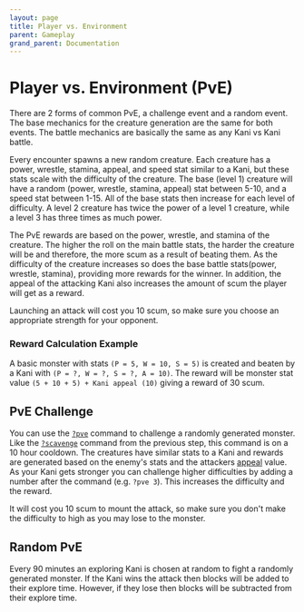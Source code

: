 ```yaml
---
layout: page
title: Player vs. Environment
parent: Gameplay
grand_parent: Documentation
---
```

# Player vs. Environment (PvE)
There are 2 forms of common PvE, a challenge event and a random event. The base
mechanics for the creature generation are the same for both events. The battle
mechanics are basically the same as any Kani vs Kani battle.

Every encounter spawns a new random creature. Each creature has a power,
wrestle, stamina, appeal, and speed stat similar to a Kani, but these stats
scale with the difficulty of the creature. The base (level 1) creature will
have a random (power, wrestle, stamina, appeal) stat between 5-10, and a speed
stat between 1-15. All of the base stats then increase for each level of
difficulty. A level 2 creature has twice the power of a level 1 creature, while
a level 3 has three times as much power. 

The PvE rewards are based on the power, wrestle, and stamina of the creature.
The higher the roll on the main battle stats, the harder the creature will be
and therefore, the more scum as a result of beating them. As the difficulty of
the creature increases so does the base battle stats(power, wrestle, stamina),
providing more rewards for the winner. In addition, the appeal of the attacking
Kani also increases the amount of scum the player will get as a reward. 

Launching an attack will cost you 10 scum, so make sure you choose an
appropriate strength for your opponent.

### Reward Calculation Example
A basic monster with stats `(P = 5, W = 10, S = 5)` is created and beaten by a
Kani with `(P = ?, W = ?, S = ?, A = 10)`. The reward will be monster stat
value `(5 + 10 + 5) + Kani appeal (10)` giving a reward of 30 scum. 

## PvE Challenge
You can use the [`?pve`](/docs/commands/#pve) command to challenge a randomly
generated monster. Like the [`?scavenge`](/docs/commands/#scavenge) command
from the previous step, this command is on a 10 hour cooldown. The creatures
have similar stats to a Kani and rewards are generated based on the enemy's
stats and the attackers [appeal](/glossary/#appeal) value. As your Kani gets
stronger you can challenge higher difficulties by adding a number after the
command (e.g. `?pve 3`). This increases the difficulty and the reward.

It will cost you 10 scum to mount the attack, so make sure you don't make the
difficulty to high as you may lose to the monster.

## Random PvE
Every 90 minutes an exploring Kani is chosen at random to fight a randomly
generated monster. If the Kani wins the attack then blocks will be added to
their explore time. However, if they lose then blocks will be subtracted from
their explore time.
